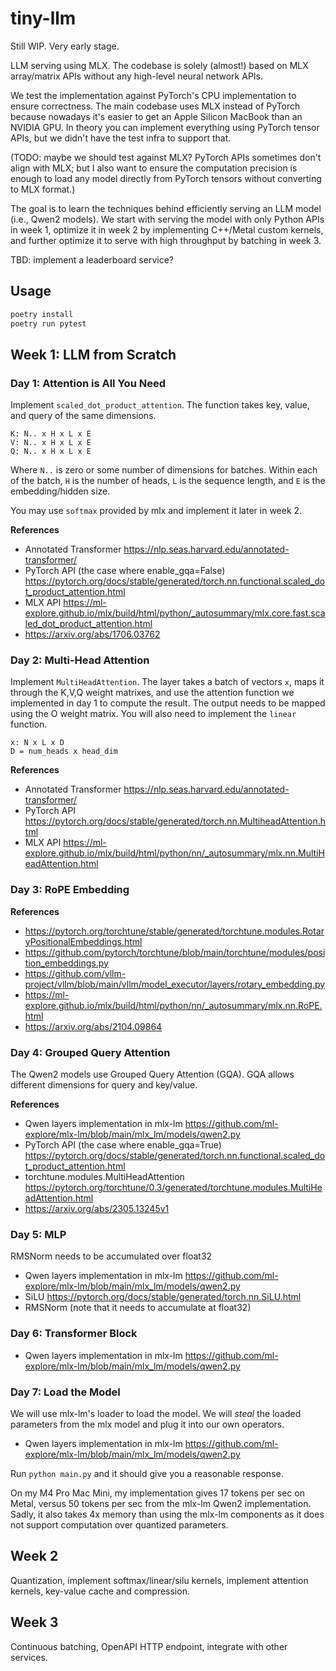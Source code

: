 # tiny-llm

Still WIP. Very early stage.

LLM serving using MLX. The codebase is solely (almost!) based on MLX array/matrix APIs without any high-level neural network APIs.

We test the implementation against PyTorch's CPU implementation to ensure correctness. The main codebase uses MLX
instead of PyTorch because nowadays it's easier to get an Apple Silicon MacBook than an NVIDIA GPU. In theory you can
implement everything using PyTorch tensor APIs, but we didn't have the test infra to support that.

(TODO: maybe we should test against MLX? PyTorch APIs sometimes don't align with MLX; but I also want to ensure the computation
precision is enough to load any model directly from PyTorch tensors without converting to MLX format.)

The goal is to learn the techniques behind efficiently serving an LLM model (i.e., Qwen2 models). We start with serving
the model with only Python APIs in week 1, optimize it in week 2 by implementing C++/Metal custom kernels, and further
optimize it to serve with high throughput by batching in week 3.

TBD: implement a leaderboard service?

## Usage

```bash
poetry install
poetry run pytest
```

## Week 1: LLM from Scratch

### Day 1: Attention is All You Need

Implement `scaled_dot_product_attention`. The function takes key, value, and query of the same dimensions.

```
K: N.. x H x L x E
V: N.. x H x L x E
Q: N.. x H x L x E
```

Where `N..` is zero or some number of dimensions for batches. Within each of the batch, `H` is the number of heads,
`L` is the sequence length, and `E` is the embedding/hidden size.

You may use `softmax` provided by mlx and implement it later in week 2.

**References**

* Annotated Transformer https://nlp.seas.harvard.edu/annotated-transformer/
* PyTorch API (the case where enable_gqa=False) https://pytorch.org/docs/stable/generated/torch.nn.functional.scaled_dot_product_attention.html
* MLX API https://ml-explore.github.io/mlx/build/html/python/_autosummary/mlx.core.fast.scaled_dot_product_attention.html
* https://arxiv.org/abs/1706.03762

### Day 2: Multi-Head Attention

Implement `MultiHeadAttention`. The layer takes a batch of vectors `x`, maps it through the K,V,Q weight matrixes, and
use the attention function we implemented in day 1 to compute the result. The output needs to be mapped using the O
weight matrix. You will also need to implement the `linear` function.

```
x: N x L x D
D = num_heads x head_dim
```

**References**

* Annotated Transformer https://nlp.seas.harvard.edu/annotated-transformer/
* PyTorch API https://pytorch.org/docs/stable/generated/torch.nn.MultiheadAttention.html
* MLX API https://ml-explore.github.io/mlx/build/html/python/nn/_autosummary/mlx.nn.MultiHeadAttention.html

### Day 3: RoPE Embedding

**References**

* https://pytorch.org/torchtune/stable/generated/torchtune.modules.RotaryPositionalEmbeddings.html
* https://github.com/pytorch/torchtune/blob/main/torchtune/modules/position_embeddings.py
* https://github.com/vllm-project/vllm/blob/main/vllm/model_executor/layers/rotary_embedding.py
* https://ml-explore.github.io/mlx/build/html/python/nn/_autosummary/mlx.nn.RoPE.html
* https://arxiv.org/abs/2104.09864

### Day 4: Grouped Query Attention

The Qwen2 models use Grouped Query Attention (GQA). GQA allows different dimensions for query and key/value.

**References**

* Qwen layers implementation in mlx-lm https://github.com/ml-explore/mlx-lm/blob/main/mlx_lm/models/qwen2.py
* PyTorch API (the case where enable_gqa=True) https://pytorch.org/docs/stable/generated/torch.nn.functional.scaled_dot_product_attention.html
* torchtune.modules.MultiHeadAttention https://pytorch.org/torchtune/0.3/generated/torchtune.modules.MultiHeadAttention.html
* https://arxiv.org/abs/2305.13245v1

### Day 5: MLP

RMSNorm needs to be accumulated over float32

* Qwen layers implementation in mlx-lm https://github.com/ml-explore/mlx-lm/blob/main/mlx_lm/models/qwen2.py
* SiLU https://pytorch.org/docs/stable/generated/torch.nn.SiLU.html
* RMSNorm (note that it needs to accumulate at float32)

### Day 6: Transformer Block

* Qwen layers implementation in mlx-lm https://github.com/ml-explore/mlx-lm/blob/main/mlx_lm/models/qwen2.py

### Day 7: Load the Model

We will use mlx-lm's loader to load the model. We will _steal_ the loaded parameters from the mlx model and
plug it into our own operators.

* Qwen layers implementation in mlx-lm https://github.com/ml-explore/mlx-lm/blob/main/mlx_lm/models/qwen2.py

Run `python main.py` and it should give you a reasonable response.

On my M4 Pro Mac Mini, my implementation gives 17 tokens per sec on Metal, versus 50 tokens per sec from the mlx-lm
Qwen2 implementation. Sadly, it also takes 4x memory than using the mlx-lm components as it does not support computation
over quantized parameters.


## Week 2

Quantization, implement softmax/linear/silu kernels, implement attention kernels, key-value cache and compression.

## Week 3

Continuous batching, OpenAPI HTTP endpoint, integrate with other services.
